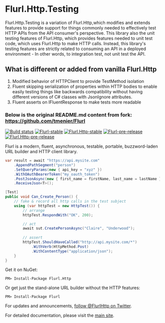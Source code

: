 # Flurl.Http.Testing

Flurl.Http.Testing is a variation of Flurl.Http,which modifies and extends features to provide support for things commonly needed to effectively test HTTP APIs from the API consumer's perspective.
This library also the unit testing features of Flurl.Http, which provides features needed to unit test code, which uses Flurl.Http to make HTTP calls.
Instead, this library's testing features are strictly related to consuming an API in a deployed environment - In other words, to integration test, not unit test the API.

## What is different or added from vanilla Flurl.Http

1. Modified behavior of HTTPClient to provide TestMethod isolation
2. Fluent skipping serialization of properties within HTTP bodies to enable easily testing things like backwards compatibility without having different versions of C# classes with JsonIgnore attributes.
3. Fluent asserts on IFluentResponse to make tests more readable

### Below is the original README.md content from fork: https://github.com/tmenier/Flurl

[![Build status](https://ci.appveyor.com/api/projects/status/hec8ioqg0j07ttg5/branch/master?svg=true)](https://ci.appveyor.com/project/kroniak/flurl/branch/master)
[![Flurl-stable](https://img.shields.io/nuget/v/Flurl.svg?maxAge=3600&label=Flurl%20nuget)](https://www.nuget.org/packages/Flurl/)
[![Flurl.Http-stable](https://img.shields.io/nuget/v/Flurl.Http.svg?maxAge=3600&label=Flurl.Http%20nuget)](https://www.nuget.org/packages/Flurl.Http/)
[![Flurl-pre-release](https://img.shields.io/nuget/vpre/Flurl.svg?maxAge=3600&label=Flurl%20Pre-Release%20nuget)](https://www.nuget.org/packages/Flurl/)
[![Flurl.Http-pre-release](https://img.shields.io/nuget/vpre/Flurl.Http.svg?maxAge=3600&label=Flurl.Http%20Pre-Release%20nuget)](https://www.nuget.org/packages/Flurl.Http/)

Flurl is a modern, fluent, asynchronous, testable, portable, buzzword-laden URL builder and HTTP client library.

````c#
var result = await "https://api.mysite.com"
    .AppendPathSegment("person")
    .SetQueryParams(new { api_key = "xyz" })
    .WithOAuthBearerToken("my_oauth_token")
    .PostJsonAsync(new { first_name = firstName, last_name = lastName })
    .ReceiveJson<T>();

[Test]
public void Can_Create_Person() {
    // fake & record all http calls in the test subject
    using (var httpTest = new HttpTest()) {
        // arrange
        httpTest.RespondWith("OK", 200);

        // act
        await sut.CreatePersonAsync("Claire", "Underwood");
        
        // assert
        httpTest.ShouldHaveCalled("http://api.mysite.com/*")
            .WithVerb(HttpMethod.Post)
            .WithContentType("application/json");
    }
}
````

Get it on NuGet:

`PM> Install-Package Flurl.Http`

Or get just the stand-alone URL builder without the HTTP features:

`PM> Install-Package Flurl`

For updates and announcements, [follow @FlurlHttp on Twitter](https://twitter.com/intent/user?screen_name=FlurlHttp).

For detailed documentation, please visit the [main site](https://flurl.dev). 
